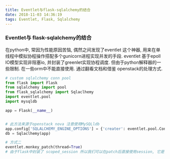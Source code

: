 ```yaml
---
title: Eventlet与flask-sqlalchemy的结合
date: 2018-11-03 14:36:19
tags: Eventlet, Flask, Sqlalchemy
---
```


###  Eventlet与 flask-sqlalchemy的结合
在python中, 常因为性能原因苦恼, 偶然之间发现了eventlet 这个神器, 用来在单线程中模拟协程操作搭配多个gunicorn进程实现并发的手段.
eventlet 基于epoll IO模型实现非阻塞io, 并封装了greenlet实现协程调度. 但由于python解释器的一些限制. 在一些orm中不能直接使用.
通过翻看文档和借鉴 openstack的处理方式.

```python
# custom sqlalchemy conn pool
from flask import Flask
from sqlalchemy import pool
from flask_sqlalchemy import Sqlaclhemy
import eventlet.pool
import mysqldb

app = Flask(__name__)


# 此方法来源于openstack nova 注意使用MySQLldb
app.config['SQLALCHEMY_ENGINE_OPTIONS'] = {'creater': eventlet.pool.ConnectionPool(MySQLdb, **url_args).create}
db = Sqlaclhemy(app)

# 方式二
eventlet.monkey_patch(thread=True)
# 由于flask中封装了 scoped_session 所以我们可以在patch后直接使用session, 它是协程安全的

```